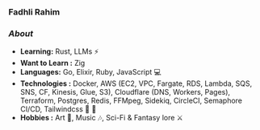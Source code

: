 ### Fadhli Rahim

### <i>About</i>
-  **Learning:** Rust, LLMs :zap:
-  **Want to Learn :** Zig 
-  **Languages:** Go, Elixir, Ruby, JavaScript 💻
-  **Technologies  :** Docker, AWS (EC2, VPC, Fargate, RDS, Lambda, SQS, SNS, CF, Kinesis, Glue, S3), Cloudflare (DNS, Workers, Pages), Terraform, Postgres, Redis, FFMpeg, Sidekiq, CircleCI, Semaphore CI/CD, Tailwindcss :hammer: :wrench:
-  **Hobbies :** Art :art:, Music :notes:, Sci-Fi & Fantasy lore :crossed_swords:




